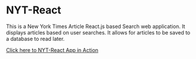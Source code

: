 # NYT-React

This is a New York Times Article React.js based Search web application. It displays articles based on user searches. It allows for articles to be saved to a database to read later.

[Click here to NYT-React App in Action](https://safe-citadel-70023.herokuapp.com/)
